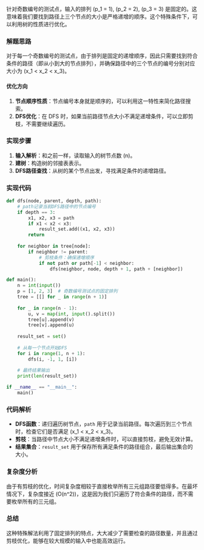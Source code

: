 针对奇数编号的测试点，输入的排列 \(p_1 = 1\), \(p_2 = 2\), \(p_3 = 3\) 是固定的。这意味着我们要找到路径上三个节点的大小是严格递增的顺序。这个特殊条件下，可以利用树的性质进行优化。

### 解题思路

对于每一个奇数编号的测试点，由于排列是固定的递增顺序，因此只需要找到符合条件的路径（即从小到大的节点排列），并确保路径中的三个节点的编号分别对应大小为 \(x_1 < x_2 < x_3\)。

#### 优化方向

1. **节点顺序性质**：节点编号本身就是顺序的，可以利用这一特性来简化路径搜索。
2. **DFS优化**：在 DFS 时，如果当前路径节点大小不满足递增条件，可以立即剪枝，不需要继续遍历。

### 实现步骤

1. **输入解析**：和之前一样，读取输入的树节点数 \(n\)。
2. **建树**：构造树的邻接表表示。
3. **DFS路径查找**：从树的某个节点出发，寻找满足条件的递增路径。

### 实现代码

```python
def dfs(node, parent, depth, path):
    # path记录当前DFS路径中的节点编号
    if depth == 3:
        x1, x2, x3 = path
        if x1 < x2 < x3:
            result_set.add((x1, x2, x3))
        return
    
    for neighbor in tree[node]:
        if neighbor != parent:
            # 剪枝条件：确保递增顺序
            if not path or path[-1] < neighbor:
                dfs(neighbor, node, depth + 1, path + [neighbor])

def main():
    n = int(input())
    p = [1, 2, 3]  # 奇数编号测试点的固定排列
    tree = [[] for _ in range(n + 1)]
    
    for _ in range(n - 1):
        u, v = map(int, input().split())
        tree[u].append(v)
        tree[v].append(u)
    
    result_set = set()
    
    # 从每一个节点开始DFS
    for i in range(1, n + 1):
        dfs(i, -1, 1, [i])
    
    # 最终结果输出
    print(len(result_set))

if __name__ == "__main__":
    main()
```

### 代码解析

- **DFS函数**：递归遍历树节点，`path` 用于记录当前路径。每次遍历到三个节点时，检查它们是否满足 \(x_1 < x_2 < x_3\)。
- **剪枝**：当路径中节点大小不满足递增条件时，可以直接剪枝，避免无效计算。
- **结果集合**：`result_set` 用于保存所有满足条件的路径组合，最后输出集合的大小。

### 复杂度分析

由于有剪枝的优化，时间复杂度相较于直接枚举所有三元组路径要低得多。在最坏情况下，复杂度接近 \(O(n^2)\)，这是因为我们只遍历了符合条件的路径，而不需要枚举所有的三元组。

### 总结

这种特殊解法利用了固定排列的特点，大大减少了需要检查的路径数量，并且通过剪枝优化，能够在较大规模的输入中也能高效运行。